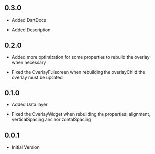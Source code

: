 ## 0.3.0

* Added DartDocs

* Added Description

## 0.2.0

* Added more optimization for some properties to rebuild the overlay when necessary

* Fixed the OverlayFullscreen when rebuilding the overlayChild the overlay must be updated

## 0.1.0

* Added Data layer

* Fixed the OverlayWidget when rebuilding the properties: alignment, verticalSpacing and horizontalSpacing

## 0.0.1

* Initial Version
